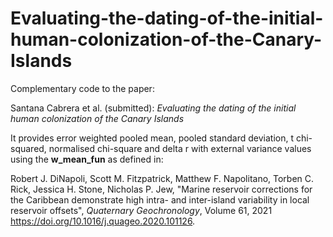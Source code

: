 # Evaluating-the-dating-of-the-initial-human-colonization-of-the-Canary-Islands

Complementary code to the paper:

Santana Cabrera et al. (submitted): *Evaluating the dating of the initial human colonization of the Canary Islands*

It provides error weighted pooled mean, pooled standard deviation, t chi-squared, normalised chi-square and delta r with external variance values using the **w_mean_fun** as defined in:

Robert J. DiNapoli, Scott M. Fitzpatrick, Matthew F. Napolitano, Torben C. Rick, Jessica H. Stone, Nicholas P. Jew,
"Marine reservoir corrections for the Caribbean demonstrate high intra- and inter-island variability in local reservoir offsets",
*Quaternary Geochronology*, Volume 61, 2021
https://doi.org/10.1016/j.quageo.2020.101126.
